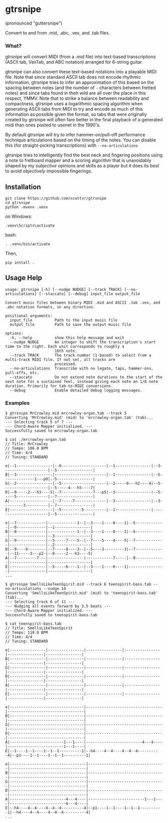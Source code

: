 # gtrsnipe 
(pronounced "guttersnipe")

Convert to and from .mid, .abc, .vex, and .tab files. 

### What?

gtrsnipe will convert MIDI (from a .mid file) into text-based transcriptions (ASCII tab, VexTab, and ABC notation) arranged for 6-string guitar.

gtrsnipe can also convert these text-based notations into a playable MIDI file. Note that since standard ASCII tab does not encode rhythmic information, gtrsnipe tries to infer an approximation of this based on the spacing between notes (and the number of `-` characters between fretted notes) and since tabs found in theh wild are all over the place in this respect, YMMV. Note that to strike a balance between readability and compactness, gtrsnipe uses a logarithmic spacing algorithm when generating ASCII tabs from MIDI to try and encode as much of this information as possible given the format, so tabs that were originally created by gtrsnipe will often fare better in the final playback of a generated midi than ones posted to usenet in the 1990's. 

By default gtrsnipe will try to infer hammer-on/pull-off performance technique articulations based on the timing of the notes. You can disable this (for straight-picking transcriptions) with `--no-articulations`

gtrsnipe tries to intelligently find the best neck and fingering positions using a note to fretboard mapper and a scoring algorithm that is unavoidably shaped by my *subjective* opinions and skills as a player but it  does its best to avoid *objectively* impossible fingerings.

## Installation

```
git clone https://github.com/scottvr/gtrsnipe
cd gtrsnipe
python -mvenv .venv
```

on Windows:

```
.venv\Scripts\activate
```

bash:

```
. .venv/bin/activate
```

Then, 

```
pip install .
```


## Usage Help

```
usage: gtrsnipe [-h] [--nudge NUDGE] [--track TRACK] [--no-articulations] [--staccato] [--debug] input_file output_file

Convert music files between binary MIDI .mid and ASCII .tab .vex, and .abc notation formats, in any direction.

positional arguments:
  input_file          Path to the input music file
  output_file         Path to save the output music file

options:
  -h, --help          show this help message and exit
  --nudge NUDGE       An integer to shift the transcription's start time to the right. Each unit corresponds to roughly a    
                      16th note.
  --track TRACK       The track number (1-based) to select from a multi-track MIDI file. If not set, all tracks are
                      processed.
  --no-articulations  Transcribe with no legato, taps, hammer-ons, pull-offs, etc.
  --staccato          Do not extend note durations to the start of the next note for a sustained feel, instead giving each note an 1/8 note duration. Primarily for tab-to-MIDI conversions.
  --debug             Enable detailed debug logging messages.

```

### Examples

```
$ gtrsnipe MrCrowley.mid mrcrowley-organ.tab --track 5
Converting 'MrCrowley.mid' (mid) to 'mrcrowley-organ.tab' (tab)...
--- Selecting track 5 of 7 ---
--- Chord-Aware Mapper initialized. ---
Successfully saved to mrcrowley-organ.tab

$ cat ./mrcrowley-organ.tab
// Title: MrCrowley
// Tempo: 106.0 BPM
// Time: 4/4
// Tuning: STANDARD

e|--1----------------|--0--------------------|--1----------------|--3--------------------|--5----------------|
B|--3----------------|-----------------------|--1----------------|--5--------------1---p0|--5----------------|
G|--2----------------|--5--------------------|--2-----0---h2----4|--5--------------------|--5-----4---h5----7|
D|--0-----2---h3----5|--7--------------7---p5|--3----------------|--5-----5--------------|--7----------------|
A|-------------------|--7-----7--------------|--3----------------|--3---------3----------|--7----------------|
E|-------------------|--5---------5----------|--1----------------|-----------------------|--5----------------|

e|--7-------------|-------------1--|--3----1----0----1|--5-------------|--0-------------|--1----------------|
B|--8-------------|-------------1--|--3----1----0----1|--6-------------|----------------|--3----------------|
G|--9-------------|--5-----7----5--|--7----5----4----5|--7-------------|----------------|--2----------------|
D|--9----9--------|--7-----8----3--|--5----3---------3|--7-------------|--11-----3---p2-|--0-----2---h3----5|
A|--7---------7---|----------------|------------7-----|--0-------------|----------------|-------------------|
E|----------------|--5-----6----1--|--3----1----0----1|----------------|----------------|-------------------|
...
```


```
$ gtrsnipe SmellsLikeTeenSpirit.mid --track 6 teenspirit-bass.tab --no-articulations --nudge 14
Converting 'SmellsLikeTeenSpirit.mid' (mid) to 'teenspirit-bass.tab' (tab)...
--- Selecting track 6 of 11 ---
--- Nudging all events forward by 3.5 beats ---
--- Chord-Aware Mapper initialized. ---
Successfully saved to teenspirit-bass.tab

$ cat teenspirit-bass.tab
// Title: SmellsLikeTeenSpirit
// Tempo: 110.0 BPM
// Time: 4/4
// Tuning: STANDARD

e|----------------|----------------|----------------|----------------|----------------|----------------|
B|----------------|----------------|----------------|----------------|----------------|----------------|
G|----------------|----------------|----------------|----------------|----------------|----------------|
D|----------------|----------------|----------------|----------------|----------------|----------------|
A|----------------|----------------|----------------|----------------|----------------|----------------|
E|----------------|----------------|----------------|----------------|----------------|----------------|

e|---------------------------------|----------------------------------|----------------------------------|
B|---------------------------------|----------------------------------|----------------------------------|
G|---------------------------------|----------------------------------|----------------------------------|
D|---------------------------------|----------------------------------|----------------------------------|
A|------------------------1---1----|-------------------------4---4----|-------------------------1---1----|
E|--1----1--1----1--1--1----------1|--h4----4--4----4--4--4----------4|--p1----1--1----1--1--1----------1|

e|----------------------------------|----------------------------------|----------------------------------|
B|----------------------------------|----------------------------------|----------------------------------|
G|----------------------------------|----------------------------------|----------------------------------|
D|----------------------------------|----------------------------------|----------------------------------|
A|-------------------------4---4----|-------------------------1---1----|-------------------------4---4----|
E|--h4----4--4----4--4--4----------4|--p1----1--1----1--1--1----------1|--h4----4--4----4--4--4----------4|
...
```
